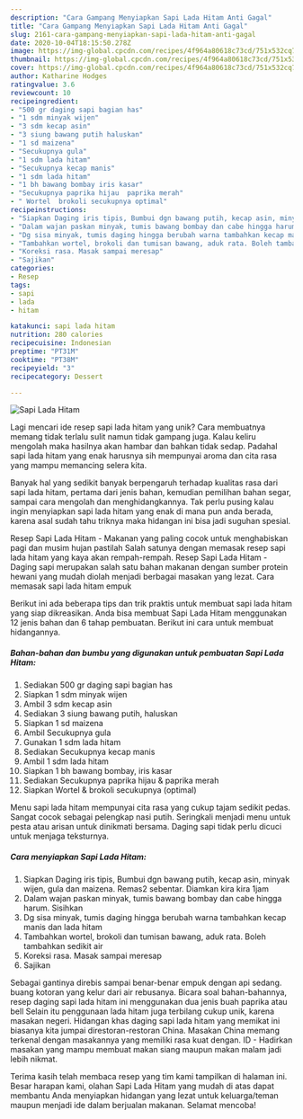 ```yaml
---
description: "Cara Gampang Menyiapkan Sapi Lada Hitam Anti Gagal"
title: "Cara Gampang Menyiapkan Sapi Lada Hitam Anti Gagal"
slug: 2161-cara-gampang-menyiapkan-sapi-lada-hitam-anti-gagal
date: 2020-10-04T18:15:50.278Z
image: https://img-global.cpcdn.com/recipes/4f964a80618c73cd/751x532cq70/sapi-lada-hitam-foto-resep-utama.jpg
thumbnail: https://img-global.cpcdn.com/recipes/4f964a80618c73cd/751x532cq70/sapi-lada-hitam-foto-resep-utama.jpg
cover: https://img-global.cpcdn.com/recipes/4f964a80618c73cd/751x532cq70/sapi-lada-hitam-foto-resep-utama.jpg
author: Katharine Hodges
ratingvalue: 3.6
reviewcount: 10
recipeingredient:
- "500 gr daging sapi bagian has"
- "1 sdm minyak wijen"
- "3 sdm kecap asin"
- "3 siung bawang putih haluskan"
- "1 sd maizena"
- "Secukupnya gula"
- "1 sdm lada hitam"
- "Secukupnya kecap manis"
- "1 sdm lada hitam"
- "1 bh bawang bombay iris kasar"
- "Secukupnya paprika hijau  paprika merah"
- " Wortel  brokoli secukupnya optimal"
recipeinstructions:
- "Siapkan Daging iris tipis, Bumbui dgn bawang putih, kecap asin, minyak wijen, gula dan maizena. Remas2 sebentar. Diamkan kira kira 1jam"
- "Dalam wajan paskan minyak, tumis bawang bombay dan cabe hingga harum. Sisihkan"
- "Dg sisa minyak, tumis daging hingga berubah warna tambahkan kecap manis dan lada hitam"
- "Tambahkan wortel, brokoli dan tumisan bawang, aduk rata. Boleh tambahkan sedikit air"
- "Koreksi rasa. Masak sampai meresap"
- "Sajikan"
categories:
- Resep
tags:
- sapi
- lada
- hitam

katakunci: sapi lada hitam 
nutrition: 280 calories
recipecuisine: Indonesian
preptime: "PT31M"
cooktime: "PT38M"
recipeyield: "3"
recipecategory: Dessert

---
```



![Sapi Lada Hitam](https://img-global.cpcdn.com/recipes/4f964a80618c73cd/751x532cq70/sapi-lada-hitam-foto-resep-utama.jpg)

Lagi mencari ide resep sapi lada hitam yang unik? Cara membuatnya memang tidak terlalu sulit namun tidak gampang juga. Kalau keliru mengolah maka hasilnya akan hambar dan bahkan tidak sedap. Padahal sapi lada hitam yang enak harusnya sih mempunyai aroma dan cita rasa yang mampu memancing selera kita.

Banyak hal yang sedikit banyak berpengaruh terhadap kualitas rasa dari sapi lada hitam, pertama dari jenis bahan, kemudian pemilihan bahan segar, sampai cara mengolah dan menghidangkannya. Tak perlu pusing kalau ingin menyiapkan sapi lada hitam yang enak di mana pun anda berada, karena asal sudah tahu triknya maka hidangan ini bisa jadi suguhan spesial.

Resep Sapi Lada Hitam - Makanan yang paling cocok untuk menghabiskan pagi dan musim hujan pastilah Salah satunya dengan memasak resep sapi lada hitam yang kaya akan rempah-rempah. Resep Sapi Lada Hitam - Daging sapi merupakan salah satu bahan makanan dengan sumber protein hewani yang mudah diolah menjadi berbagai masakan yang lezat. Cara memasak sapi lada hitam empuk


Berikut ini ada beberapa tips dan trik praktis untuk membuat sapi lada hitam yang siap dikreasikan. Anda bisa membuat Sapi Lada Hitam menggunakan 12 jenis bahan dan 6 tahap pembuatan. Berikut ini cara untuk membuat hidangannya.

<!--inarticleads1-->

##### Bahan-bahan dan bumbu yang digunakan untuk pembuatan Sapi Lada Hitam:

1. Sediakan 500 gr daging sapi bagian has
1. Siapkan 1 sdm minyak wijen
1. Ambil 3 sdm kecap asin
1. Sediakan 3 siung bawang putih, haluskan
1. Siapkan 1 sd maizena
1. Ambil Secukupnya gula
1. Gunakan 1 sdm lada hitam
1. Sediakan Secukupnya kecap manis
1. Ambil 1 sdm lada hitam
1. Siapkan 1 bh bawang bombay, iris kasar
1. Sediakan Secukupnya paprika hijau &amp; paprika merah
1. Siapkan  Wortel &amp; brokoli secukupnya (optimal)


Menu sapi lada hitam mempunyai cita rasa yang cukup tajam sedikit pedas. Sangat cocok sebagai pelengkap nasi putih. Seringkali menjadi menu untuk pesta atau arisan untuk dinikmati bersama. Daging sapi tidak perlu dicuci untuk menjaga teksturnya. 

<!--inarticleads2-->

##### Cara menyiapkan Sapi Lada Hitam:

1. Siapkan Daging iris tipis, Bumbui dgn bawang putih, kecap asin, minyak wijen, gula dan maizena. Remas2 sebentar. Diamkan kira kira 1jam
1. Dalam wajan paskan minyak, tumis bawang bombay dan cabe hingga harum. Sisihkan
1. Dg sisa minyak, tumis daging hingga berubah warna tambahkan kecap manis dan lada hitam
1. Tambahkan wortel, brokoli dan tumisan bawang, aduk rata. Boleh tambahkan sedikit air
1. Koreksi rasa. Masak sampai meresap
1. Sajikan


Sebagai gantinya direbis sampai benar-benar empuk dengan api sedang. buang kotoran yang kelur dari air rebusanya. Bicara soal bahan-bahannya, resep daging sapi lada hitam ini menggunakan dua jenis buah paprika atau bell Selain itu penggunaan lada hitam juga terbilang cukup unik, karena masakan negeri. Hidangan khas daging sapi lada hitam yang memikat ini biasanya kita jumpai direstoran-restoran China. Masakan China memang terkenal dengan masakannya yang memiliki rasa kuat dengan. ID - Hadirkan masakan yang mampu membuat makan siang maupun makan malam jadi lebih nikmat. 

Terima kasih telah membaca resep yang tim kami tampilkan di halaman ini. Besar harapan kami, olahan Sapi Lada Hitam yang mudah di atas dapat membantu Anda menyiapkan hidangan yang lezat untuk keluarga/teman maupun menjadi ide dalam berjualan makanan. Selamat mencoba!
